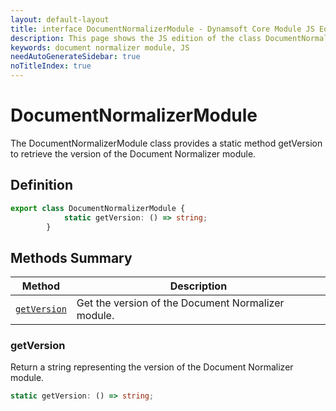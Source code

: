 ```yaml
---
layout: default-layout
title: interface DocumentNormalizerModule - Dynamsoft Core Module JS Edition API Reference
description: This page shows the JS edition of the class DocumentNormalizerModule in Dynamsoft Core Module.
keywords: document normalizer module, JS
needAutoGenerateSidebar: true
noTitleIndex: true
---
```


# DocumentNormalizerModule

The DocumentNormalizerModule class provides a static method getVersion to retrieve the version of the Document Normalizer module.

## Definition

```ts
export class DocumentNormalizerModule {
            static getVersion: () => string;
        }
```

## Methods Summary

| Method               | Description |
|----------------------|-------------|
| [`getVersion`](#getversion) | Get the version of the Document Normalizer module. |

### getVersion

Return a string representing the version of the Document Normalizer module.

```ts
static getVersion: () => string;
```